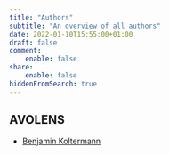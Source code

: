 ```yaml
---
title: "Authors"
subtitle: "An overview of all authors"
date: 2022-01-10T15:55:00+01:00
draft: false
comment:
    enable: false
share:
    enable: false
hiddenFromSearch: true
---
```


## AVOLENS

* [Benjamin Koltermann](/en/authors/benjamin-koltermann/)
